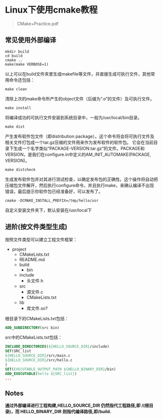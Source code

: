 # Linux下使用cmake教程
> CMake+Practice.pdf

## 常见使用外部编译
~~~ 
mkdir build
cd build
cmake ..
make(make VERBOSE=1)
~~~
以上可以在build文件夹里生成makefile等文件，并直接生成可执行文件，其他常用命令还包括：
~~~
make clean
~~~
清除上次的make命令所产生的object文件（后缀为“.o”的文件）及可执行文件。
~~~
make install
~~~
将编译成功的可执行文件安装到系统目录中，一般为/usr/local/bin目录。
~~~
make dist
~~~
产生发布软件包文件（即distribution package）。这个命令将会将可执行文件及相关文件打包成一个tar.gz压缩的文件用来作为发布软件的软件包。
它会在当前目录下生成一个名字类似“PACKAGE-VERSION.tar.gz”的文件。PACKAGE和VERSION，是我们在configure.in中定义的AM_INIT_AUTOMAKE(PACKAGE, VERSION)。
~~~
make distcheck
~~~
生成发布软件包并对其进行测试检查，以确定发布包的正确性。这个操作将自动把压缩包文件解开，然后执行configure命令，并且执行make，来确认编译不出现错误，最后提示你软件包已经准备好，可以发布了。
~~~
cmake -DCMAKE_INSTALL_PREFIX=/tmp/hello/usr
~~~
自定义安装文件夹下，默认安装在/usr/local下


## 进阶(按文件类型生成)
按照文件类型可以建立工程文件框架：
* project
	* CMakeLists.txt
	* README.md
	*  build
		* bin
	* include
		* 头文件.h
	* src
		* 源文件.c
		* CMakeLists.txt
	* lib
		* 库文件.so?

 根目录下的CMakeLists.txt包括：
 ~~~ cmake
 ADD_SUBDIRECTORY(src bin)
 ~~~
 src中的CMakeLists.txt包括：
 
 ~~~ cmake
 INCLUDE_DIRECTORIES(${HELLO_SOURCE_DIR}/include)
 SET(SRC_list
${HELLO_SOURCE_DIR}/src/main.c
${HELLO_SOURCE_DIR}/src/hello.c
)
SET(EXECUTABLE_OUTPUT_PATH ${HELLO_BINARY_DIR}/bin)
ADD_EXECUTABLE(hello ${SRC_list})
...
 ~~~
 ## Notes
**通过外部编译进行工程构建,HELLO_SOURCE_DIR 仍然指代工程路径,即 /(根目录)，而 HELLO_BINARY_DIR 则指代编译路径,即/build.**

